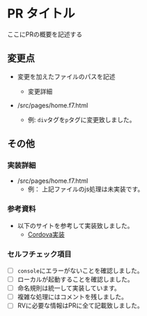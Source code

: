# PR タイトル
ここにPRの概要を記述する

## 変更点
- 変更を加えたファイルのパスを記述
  - 変更詳細

- /src/pages/home.f7.html
  - 例: `div`タグを`p`タグに変更致しました。

## その他
### 実装詳細
- /src/pages/home.f7.html
  - 例： 上記ファイルのjs処理は未実装です。

### 参考資料
- 以下のサイトを参考して実装致しました。
  - [Cordova実装](hogehoge/.com)

### セルフチェック項目
- [ ] `console`にエラーがないことを確認しました。
- [ ] ローカルが起動することを確認しました。
- [ ] 命名規則は統一して実装しています。
- [ ] 複雑な処理にはコメントを残しました。
- [ ] RVに必要な情報はPRに全て記載致しました。